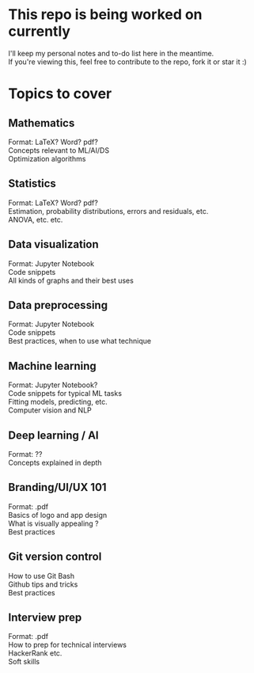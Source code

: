 # This repo is being worked on currently
I'll keep my personal notes and to-do list here in the meantime.  
If you're viewing this, feel free to contribute to the repo, fork it or star it :)

# Topics to cover
## Mathematics
Format: LaTeX? Word? pdf?  
Concepts relevant to ML/AI/DS  
Optimization algorithms  
## Statistics 
Format: LaTeX? Word? pdf?  
Estimation, probability distributions, errors and residuals, etc.  
ANOVA, etc. etc.
## Data visualization
Format: Jupyter Notebook  
Code snippets  
All kinds of graphs and their best uses
## Data preprocessing
Format: Jupyter Notebook  
Code snippets  
Best practices, when to use what technique  
## Machine learning
Format: Jupyter Notebook?  
Code snippets for typical ML tasks  
Fitting models, predicting, etc.  
Computer vision and NLP 
## Deep learning / AI 
Format: ??    
Concepts explained in depth   
## Branding/UI/UX 101 
Format: .pdf  
Basics of logo and app design  
What is visually appealing ?  
Best practices
## Git version control
How to use Git Bash  
Github tips and tricks  
Best practices
## Interview prep
Format: .pdf  
How to prep for technical interviews  
HackerRank etc.  
Soft skills  
